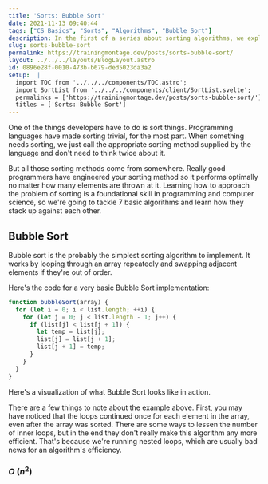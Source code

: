```yaml
---
title: 'Sorts: Bubble Sort'
date: 2021-11-13 09:40:44
tags: ["CS Basics", "Sorts", "Algorithms", "Bubble Sort"]
description: In the first of a series about sorting algorithms, we explore the humble bubble sort.
slug: sorts-bubble-sort
permalink: https://trainingmontage.dev/posts/sorts-bubble-sort/
layout: ../../../layouts/BlogLayout.astro
id: 0896e28f-0010-473b-b679-ded5023da3a2
setup:  |
  import TOC from '../../../components/TOC.astro';
  import SortList from '../../../components/client/SortList.svelte';
  permalinks = ['https://trainingmontage.dev/posts/sorts-bubble-sort/']
  titles = ['Sorts: Bubble Sort']
---
```


<TOC description="This is the first in a series about sorting algorithms. You can find all the posts in the series below." permalinks={permalinks} titles={titles} />

One of the things developers have to do is sort things. Programming languages have made sorting trivial, for the most part. When something needs sorting, we just call the appropriate sorting method supplied by the language and don't need to think twice about it.

But all those sorting methods come from somewhere. Really good programmers have engineered your sorting method so it performs optimally no matter how many elements are thrown at it. Learning how to approach the problem of sorting is a foundational skill in programming and computer science, so we're going to tackle 7 basic algorithms and learn how they stack up against each other.

## Bubble Sort
Bubble sort is the probably the simplest sorting algorithm to implement. It works by looping through an array repeatedly and swapping adjacent elements if they're out of order.

Here's the code for a very basic Bubble Sort implementation:

```js
function bubbleSort(array) {
  for (let i = 0; i < list.length; ++i) {
    for (let j = 0; j < list.length - 1; j++) {
      if (list[j] < list[j + 1]) {
        let temp = list[j];
        list[j] = list[j + 1];
        list[j + 1] = temp;
      }
    }
  }
}
```

Here's a visualization of what Bubble Sort looks like in action.

<SortList client:visible/>

There are a few things to note about the example above. First, you may have noticed that the loops continued once for each element in the array, even after the array was sorted. There are some ways to lessen the number of inner loops, but in the end they don't really make this algorithm any more efficient. That's because we're running nested loops, which are usually bad news for an algorithm's efficiency.


### ___O___ (_n_<sup>2</sup>)

